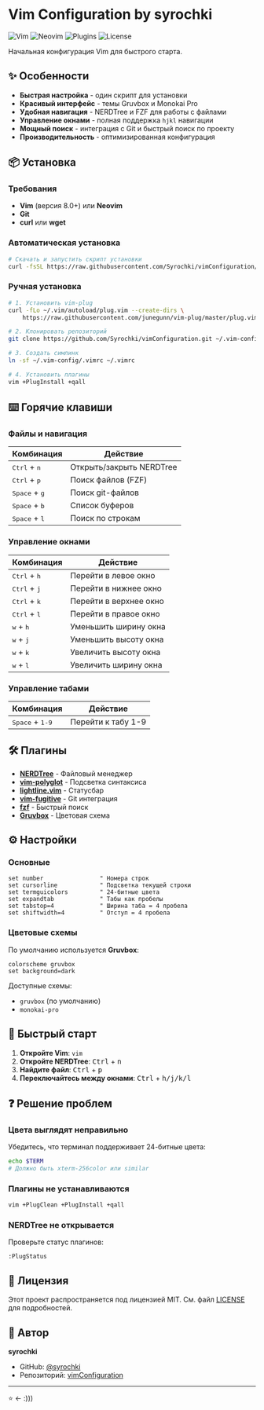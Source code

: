 # Vim Configuration by syrochki

![Vim](https://img.shields.io/badge/Vim-✓-green?style=flat-square)
![Neovim](https://img.shields.io/badge/Neovim-✓-green?style=flat-square)
![Plugins](https://img.shields.io/badge/Plugins-6-blue?style=flat-square)
![License](https://img.shields.io/badge/License-MIT-yellow?style=flat-square)

Начальная конфигурация Vim для быстрого старта.

## ✨ Особенности

- **Быстрая настройка** - один скрипт для установки
- **Красивый интерфейс** - темы Gruvbox и Monokai Pro
- **Удобная навигация** - NERDTree и FZF для работы с файлами
- **Управление окнами** - полная поддержка `hjkl` навигации
- **Мощный поиск** - интеграция с Git и быстрый поиск по проекту
- **Производительность** - оптимизированная конфигурация

## 📦 Установка

### Требования

- **Vim** (версия 8.0+) или **Neovim**
- **Git**
- **curl** или **wget**

### Автоматическая установка

```bash
# Скачать и запустить скрипт установки
curl -fsSL https://raw.githubusercontent.com/Syrochki/vimConfiguration/main/install.sh | bash
```

### Ручная установка

```bash
# 1. Установить vim-plug
curl -fLo ~/.vim/autoload/plug.vim --create-dirs \
    https://raw.githubusercontent.com/junegunn/vim-plug/master/plug.vim

# 2. Клонировать репозиторий
git clone https://github.com/Syrochki/vimConfiguration.git ~/.vim-config

# 3. Создать симлинк
ln -sf ~/.vim-config/.vimrc ~/.vimrc

# 4. Установить плагины
vim +PlugInstall +qall
```

## ⌨️ Горячие клавиши

### Файлы и навигация

| Комбинация | Действие |
|------------|----------|
| <kbd>Ctrl</kbd> + <kbd>n</kbd> | Открыть/закрыть NERDTree |
| <kbd>Ctrl</kbd> + <kbd>p</kbd> | Поиск файлов (FZF) |
| <kbd>Space</kbd> + <kbd>g</kbd> | Поиск git-файлов |
| <kbd>Space</kbd> + <kbd>b</kbd> | Список буферов |
| <kbd>Space</kbd> + <kbd>l</kbd> | Поиск по строкам |

### Управление окнами

| Комбинация | Действие |
|------------|----------|
| <kbd>Ctrl</kbd> + <kbd>h</kbd> | Перейти в левое окно |
| <kbd>Ctrl</kbd> + <kbd>j</kbd> | Перейти в нижнее окно |
| <kbd>Ctrl</kbd> + <kbd>k</kbd> | Перейти в верхнее окно |
| <kbd>Ctrl</kbd> + <kbd>l</kbd> | Перейти в правое окно |
| <kbd>w</kbd> + <kbd>h</kbd> | Уменьшить ширину окна |
| <kbd>w</kbd> + <kbd>j</kbd> | Уменьшить высоту окна |
| <kbd>w</kbd> + <kbd>k</kbd> | Увеличить высоту окна |
| <kbd>w</kbd> + <kbd>l</kbd> | Увеличить ширину окна |

### Управление табами

| Комбинация | Действие |
|------------|----------|
| <kbd>Space</kbd> + <kbd>1-9</kbd> | Перейти к табу 1-9 |

## 🛠 Плагины

- **[NERDTree](https://github.com/preservim/nerdtree)** - Файловый менеджер
- **[vim-polyglot](https://github.com/sheerun/vim-polyglot)** - Подсветка синтаксиса
- **[lightline.vim](https://github.com/itchyny/lightline.vim)** - Статусбар
- **[vim-fugitive](https://github.com/tpope/vim-fugitive)** - Git интеграция
- **[fzf](https://github.com/junegunn/fzf)** - Быстрый поиск
- **[Gruvbox](https://github.com/morhetz/gruvbox)** - Цветовая схема

## ⚙️ Настройки

### Основные

```vim
set number                " Номера строк
set cursorline            " Подсветка текущей строки
set termguicolors         " 24-битные цвета
set expandtab             " Табы как пробелы
set tabstop=4             " Ширина таба = 4 пробела
set shiftwidth=4          " Отступ = 4 пробела
```

### Цветовые схемы

По умолчанию используется **Gruvbox**:

```vim
colorscheme gruvbox
set background=dark
```

Доступные схемы:
- `gruvbox` (по умолчанию)
- `monokai-pro`

## 🚀 Быстрый старт

1. **Откройте Vim**: `vim`
2. **Откройте NERDTree**: <kbd>Ctrl</kbd> + <kbd>n</kbd>
3. **Найдите файл**: <kbd>Ctrl</kbd> + <kbd>p</kbd>
4. **Переключайтесь между окнами**: <kbd>Ctrl</kbd> + <kbd>h/j/k/l</kbd>

## ❓ Решение проблем

### Цвета выглядят неправильно

Убедитесь, что терминал поддерживает 24-битные цвета:

```bash
echo $TERM
# Должно быть xterm-256color или similar
```

### Плагины не устанавливаются

```bash
vim +PlugClean +PlugInstall +qall
```

### NERDTree не открывается

Проверьте статус плагинов:

```vim
:PlugStatus
```


## 📝 Лицензия

Этот проект распространяется под лицензией MIT. См. файл [LICENSE](LICENSE) для подробностей.

## 👤 Автор

**syrochki**

- GitHub: [@syrochki](https://github.com/syrochki)
- Репозиторий: [vimConfiguration](https://github.com/syrochki/vimConfiguration)

---

⭐ <- :)))
